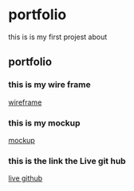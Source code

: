 # portfolio
this is is my first projest about 
## portfolio
### this is my wire frame
[wireframe](https://www.figma.com/file/2fWqlNEHj6Dp8QVfPplXg8/portfolio?t=iZbaeBKXiVgWwylu-0)

### this is my mockup
[mockup](https://www.figma.com/file/nMIvoUJkXKn4f70mFWwXCt/portfolio--mockup?t=iZbaeBKXiVgWwylu-0)


### this is the link the Live git hub
[live github](https://daniaabughaush.github.io/portfolio/)